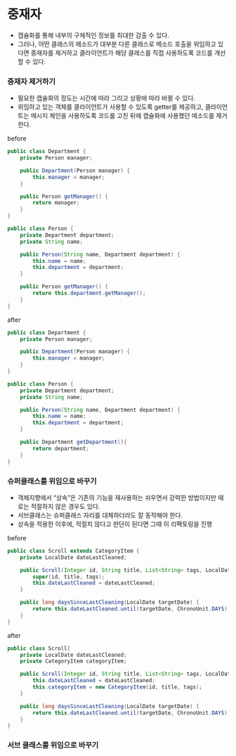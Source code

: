 # 중재자
- 캡슐화를 통해 내부의 구체적인 정보를 최대한 감출 수 있다. 
- 그러나, 어떤 클래스의 메소드가 대부분 다른 클래스로 메소드 호출을 위임하고 있다면 중재자를 제거하고 클라이언트가 해당 클래스를 직접 사용하도록 코드를 개선할 수 있다. 

### 중재자 제거하기
- 필요한 캡슐화의 정도는 시간에 따라 그리고 상황에 따라 바뀔 수 있다. 
- 위임하고 있는 객체를 클라이언트가 사용할 수 있도록 getter를 제공하고, 클라이언트는 메시지 체인을 사용하도록 코드를 고친 뒤에 캡슐화에 사용했던 메소드를 제거한다. 

before

```java
public class Department {
    private Person manager;

    public Department(Person manager) {
        this.manager = manager;
    }

    public Person getManager() {
        return manager;
    }
}

public class Person {
    private Department department;
    private String name;

    public Person(String name, Department department) {
        this.name = name;
        this.department = department;
    }

    public Person getManager() {
        return this.department.getManager();
    }
}
```

after

```java
public class Department {
    private Person manager;

    public Department(Person manager) {
        this.manager = manager;
    }
}

public class Person {
    private Department department;
    private String name;

    public Person(String name, Department department) {
        this.name = name;
        this.department = department;
    }

    public Department getDepartment(){
        return department;
    }
}
```

### 슈퍼클래스를 위임으로 바꾸기
- 객체지향에서 “상속”은 기존의 기능을 재사용하는 쉬우면서 강력한 방법이지만 때로는 적절하지 않은 경우도 있다. 
- 서브클래스는 슈퍼클래스 자리를 대체하더라도 잘 동작해야 한다. 
- 상속을 적용한 이후에, 적절치 않다고 판단이 된다면 그때 이 리팩토링을 진행

before
  
```java
public class Scroll extends CategoryItem {
    private LocalDate dateLastCleaned;

    public Scroll(Integer id, String title, List<String> tags, LocalDate dateLastCleaned) {
        super(id, title, tags);
        this.dateLastCleaned = dateLastCleaned;
    }

    public long daysSinceLastCleaning(LocalDate targetDate) {
        return this.dateLastCleaned.until(targetDate, ChronoUnit.DAYS);
    }
}

```

after

```java
public class Scroll{
    private LocalDate dateLastCleaned;
    private CategoryItem categoryItem;

    public Scroll(Integer id, String title, List<String> tags, LocalDate dateLastCleaned) {
        this.dateLastCleaned = dateLastCleaned;
        this.categoryItem = new CategoryItem(id, title, tags);
    }

    public long daysSinceLastCleaning(LocalDate targetDate) {
        return this.dateLastCleaned.until(targetDate, ChronoUnit.DAYS);
    }
}
```

### 서브 클래스를 위임으로 바꾸기
